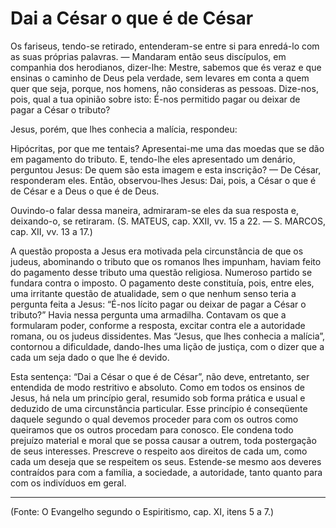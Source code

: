 # Dai a César o que é de César

Os fariseus, tendo-se retirado, entenderam-se entre si para enredá-lo com as suas próprias palavras. — Mandaram então seus discípulos, em companhia dos herodianos, dizer-lhe: Mestre, sabemos que és veraz e que ensinas o caminho de Deus pela verdade, sem levares em conta a quem quer que seja, porque, nos homens, não consideras as pessoas. Dize-nos, pois, qual a tua opinião sobre isto: É-nos permitido pagar ou deixar de pagar a César o tributo? 

Jesus, porém, que lhes conhecia a malícia, respondeu:

Hipócritas, por que me tentais? Apresentai-me uma das moedas que se dão em pagamento do tributo. E, tendo-lhe eles apresentado um denário, perguntou Jesus: De quem são esta imagem e esta inscrição? — De César, responderam eles. Então, observou-lhes Jesus: Dai, pois, a César o que é de César e a Deus o que é de Deus.

Ouvindo-o falar dessa maneira, admiraram-se eles da sua resposta e, deixando-o, se retiraram. (S. MATEUS, cap. XXII, vv. 15 a 22. — S. MARCOS, cap. XII, vv. 13 a 17.)

A questão proposta a Jesus era motivada pela circunstância de que os judeus, abominando o tributo que os romanos lhes impunham, haviam feito do pagamento desse tributo uma questão religiosa. Numeroso partido se fundara contra o imposto. O pagamento deste constituía, pois, entre eles, uma irritante questão de atualidade, sem o que nenhum senso teria a pergunta feita a Jesus: “É-nos lícito pagar ou deixar de pagar a César o tributo?” Havia nessa pergunta uma armadilha. Contavam os que a formularam poder, conforme a resposta, excitar contra ele a autoridade romana, ou os judeus dissidentes. Mas “Jesus, que lhes conhecia a malícia”, contornou a dificuldade, dando-lhes uma lição de justiça, com o dizer que a cada um seja dado o que lhe é devido. 

Esta sentença: “Dai a César o que é de César”, não deve, entretanto, ser entendida de modo restritivo e absoluto. Como em todos os ensinos de Jesus, há nela um princípio geral, resumido sob forma prática e usual e deduzido de uma circunstância particular. Esse princípio é conseqüente daquele segundo o qual devemos proceder para com os outros como queiramos que os outros procedam para conosco. Ele condena todo prejuízo material e moral que se possa causar a outrem, toda postergação de seus interesses. Prescreve o respeito aos direitos de cada um, como cada um deseja que se respeitem os seus. Estende-se mesmo aos deveres contraídos para com a família, a sociedade, a autoridade, tanto quanto para com os indivíduos em geral.

***********

(Fonte: O Evangelho segundo o Espiritismo, cap. XI, itens 5 a 7.)